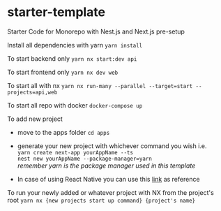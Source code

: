 # starter-template
Starter Code for Monorepo with Nest.js and Next.js pre-setup

Install all dependencies with yarn
`yarn install`

To start backend only 
`yarn nx start:dev api`

To start frontend only
`yarn nx dev web`

To start all with nx
`yarn nx run-many --parallel --target=start --projects=api,web`

To start all repo with docker
`docker-compose up`

To add new project
- move to the apps folder `cd apps`
- generate your new project with whichever command you wish i.e.\
`yarn create next-app yourAppName --ts`\
`nest new yourAppName --package-manager=yarn`\
*remember yarn is the package manager used in this template*


- In case of using React Native you can use this
[link](https://stackoverflow.com/questions/67463770/how-to-setup-react-native-with-yarn-and-typescript)
 as reference

To run your newly added or whatever project with NX from the project's root
`yarn nx {new projects start up command} {project's name}`

